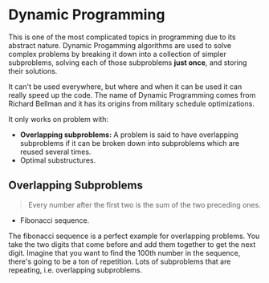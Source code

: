 # Dynamic Programming

This is one of the most complicated topics in programming due to its abstract nature. Dynamic Progamming algorithms are used to solve complex problems by breaking it down into a collection of simpler subproblems, solving each of those subproblems **just once**, and storing their solutions.

It can't be used everywhere, but where and when it can be used it can really speed up the code. The name of Dynamic Programming comes from Richard Bellman and it has its origins from military schedule optimizations.

It only works on problem with:

- **Overlapping subproblems:** A problem is said to have overlapping subproblems if it can be broken down into subproblems which are reused several times.
- Optimal substructures.

## Overlapping Subproblems

> Every number after the first two is the sum of the two preceding ones.

- Fibonacci sequence.

The fibonacci sequence is a perfect example for overlapping problems. You take the two digits that come before and add them together to get the next digit. Imagine that you want to find the 100th number in the sequence, there's going to be a ton of repetition. Lots of subproblems that are repeating, i.e. overlapping subproblems.
